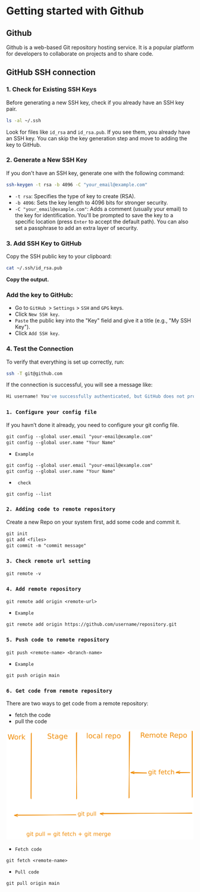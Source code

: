 # Getting started with Github

## Github
Github is a web-based Git repository hosting service. It is a popular platform for developers to collaborate on projects and to share code.

## GitHub SSH connection

### 1. Check for Existing SSH Keys
Before generating a new SSH key, check if you already have an SSH key pair.
```bash
ls -al ~/.ssh
```
Look for files like `id_rsa` and `id_rsa.pub`. If you see them, you already have an SSH key. You can skip the key generation step and move to adding the key to GitHub.

### 2. Generate a New SSH Key
If you don't have an SSH key, generate one with the following command:
```bash
ssh-keygen -t rsa -b 4096 -C "your_email@example.com"
```
- `-t rsa`: Specifies the type of key to create (RSA).
- `-b 4096`: Sets the key length to 4096 bits for stronger security.
- `-C "your_email@example.com"`: Adds a comment (usually your email) to the key for identification.
You'll be prompted to save the key to a specific location (press `Enter` to accept the default path). You can also set a passphrase to add an extra layer of security.

### 3. Add SSH Key to GitHub
Copy the SSH public key to your clipboard:
```bash
cat ~/.ssh/id_rsa.pub
```
**Copy the output.**

### Add the key to GitHub:
- Go to `GitHub `> `Settings` > `SSH` and `GPG` keys.
- Click `New SSH key`.
- `Paste` the public key into the "Key" field and give it a title (e.g., "My SSH Key").
- Click `Add SSH key`.
### 4. Test the Connection
To verify that everything is set up correctly, run:
```bash
ssh -T git@github.com
```
If the connection is successful, you will see a message like:
```bash
Hi username! You've successfully authenticated, but GitHub does not provide shell access.
```




### `1. Configure your config file`
If you havn’t done it already, you need to configure your git config file.
```
git config --global user.email "your-email@example.com"
git config --global user.name "Your Name"
```
- `Example`

```
git config --global user.email "your-email@example.com"
git config --global user.name "Your Name"
```
- ` check`
```
git config --list
```

### `2. Adding code to remote repository`

Create a new Repo on your system first, add some code and commit it.

```
git init
git add <files>
git commit -m "commit message"
```
### `3. Check remote url setting`
```
git remote -v
```

### `4. Add remote repository`
```
git remote add origin <remote-url>
```
- `Example`
```
git remote add origin https://github.com/username/repository.git
```

### `5. Push code to remote repository`
```
git push <remote-name> <branch-name>
```
- `Example`
```
git push origin main
```

### `6. Get code from remote repository`

There are two ways to get code from a remote repository:

- fetch the code
- pull the code

![](https://github.com/abrahimcse/devops-resources/blob/main/Git%20%26%20GitHub/Images/pullfetch.png)

- `Fetch code`
```
git fetch <remote-name>
```
- `Pull code`
```
git pull origin main
```
